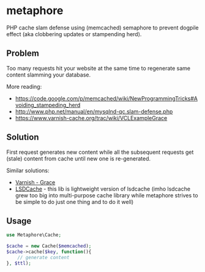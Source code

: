 metaphore
=========

PHP cache slam defense using (memcached) semaphore to prevent dogpile effect (aka clobbering updates or stampending herd).

Problem
-------

Too many requests hit your website at the same time to regenerate same content slamming your database.

More reading:

* https://code.google.com/p/memcached/wiki/NewProgrammingTricks#Avoiding_stampeding_herd
* http://www.php.net/manual/en/mysqlnd-qc.slam-defense.php
* https://www.varnish-cache.org/trac/wiki/VCLExampleGrace

Solution
--------

First request generates new content while all the subsequent requests get (stale) content from cache until new one is re-generated.

Similar solutions:

* [Varnish - Grace](https://www.varnish-cache.org/trac/wiki/VCLExampleGrace)
* [LSDCache](https://github.com/gsmlabs/LSDCache) - this lib is lightweight version of lsdcache (imho lsdcache grew too big into multi-purpose cache library while metaphore strives to be simple to do just one thing and to do it well)

Usage
-----

``` php
use Metaphore\Cache;

$cache = new Cache($memcached);
$cache->cache($key, function(){
    // generate content
}, $ttl);
```
